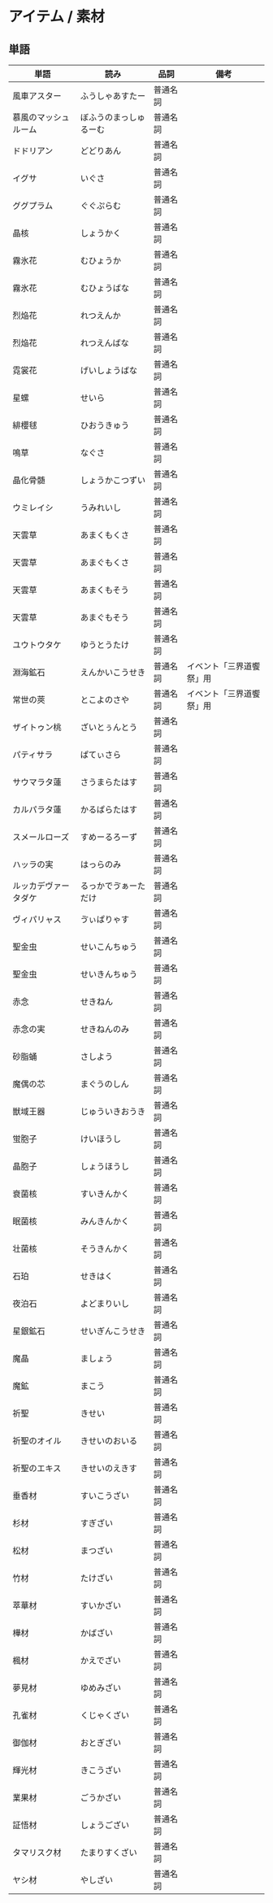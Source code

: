 # アイテム / 素材

## 単語

|単語|読み|品詞|備考|
|---|---|---|---|
|風車アスター|ふうしゃあすたー|普通名詞||
|慕風のマッシュルーム|ぼふうのまっしゅるーむ|普通名詞||
|ドドリアン|どどりあん|普通名詞||
|イグサ|いぐさ|普通名詞||
|ググプラム|ぐぐぷらむ|普通名詞||
|晶核|しょうかく|普通名詞||
|霧氷花|むひょうか|普通名詞||
|霧氷花|むひょうばな|普通名詞||
|烈焔花|れつえんか|普通名詞||
|烈焔花|れつえんばな|普通名詞||
|霓裳花|げいしょうばな|普通名詞||
|星螺|せいら|普通名詞||
|緋櫻毬|ひおうきゅう|普通名詞||
|鳴草|なぐさ|普通名詞||
|晶化骨髄|しょうかこつずい|普通名詞||
|ウミレイシ|うみれいし|普通名詞||
|天雲草|あまくもくさ|普通名詞||
|天雲草|あまぐもくさ|普通名詞||
|天雲草|あまくもそう|普通名詞||
|天雲草|あまぐもそう|普通名詞||
|ユウトウタケ|ゆうとうたけ|普通名詞||
|淵海鉱石|えんかいこうせき|普通名詞|イベント「三界道饗祭」用|
|常世の莢|とこよのさや|普通名詞|イベント「三界道饗祭」用|
|ザイトゥン桃|ざいとぅんとう|普通名詞||
|パティサラ|ぱてぃさら|普通名詞||
|サウマラタ蓮|さうまらたはす|普通名詞||
|カルパラタ蓮|かるぱらたはす|普通名詞||
|スメールローズ|すめーるろーず|普通名詞||
|ハッラの実|はっらのみ|普通名詞||
|ルッカデヴァータダケ|るっかでゔぁーただけ|普通名詞||
|ヴィパリャス|ゔぃぱりゃす|普通名詞||
|聖金虫|せいこんちゅう|普通名詞||
|聖金虫|せいきんちゅう|普通名詞||
|赤念|せきねん|普通名詞||
|赤念の実|せきねんのみ|普通名詞||
|砂脂蛹|さしよう|普通名詞||
|魔偶の芯|まぐうのしん|普通名詞||
|獣域王器|じゅういきおうき|普通名詞||
|蛍胞子|けいほうし|普通名詞||
|晶胞子|しょうほうし|普通名詞||
|衰菌核|すいきんかく|普通名詞||
|眠菌核|みんきんかく|普通名詞||
|壮菌核|そうきんかく|普通名詞||
|石珀|せきはく|普通名詞||
|夜泊石|よどまりいし|普通名詞||
|星銀鉱石|せいぎんこうせき|普通名詞||
|魔晶|ましょう|普通名詞||
|魔鉱|まこう|普通名詞||
|祈聖|きせい|普通名詞||
|祈聖のオイル|きせいのおいる|普通名詞||
|祈聖のエキス|きせいのえきす|普通名詞||
|垂香材|すいこうざい|普通名詞||
|杉材|すぎざい|普通名詞||
|松材|まつざい|普通名詞||
|竹材|たけざい|普通名詞||
|萃華材|すいかざい|普通名詞||
|樺材|かばざい|普通名詞||
|楓材|かえでざい|普通名詞||
|夢見材|ゆめみざい|普通名詞||
|孔雀材|くじゃくざい|普通名詞||
|御伽材|おとぎざい|普通名詞||
|輝光材|きこうざい|普通名詞||
|業果材|ごうかざい|普通名詞||
|証悟材|しょうござい|普通名詞||
|タマリスク材|たまりすくざい|普通名詞||
|ヤシ材|やしざい|普通名詞||